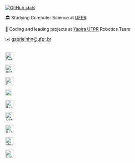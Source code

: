 [![GitHub stats](https://github-readme-stats.vercel.app/api?username=gabrielnhn&hide=stars,issues&show_icons=true&theme=graywhite)](https://github.com/anuraghazra/github-readme-stats)

🏛️  Studying Computer Science at [UFPR](http://bcc.ufpr.br/)

🐝  Coding and leading projects at [Yapira UFPR](https://www.facebook.com/ufpr.yapira) Robotics Team

✉️  [gabrielnhn@ufpr.br](mailto:gabrielnhn@ufpr.br)

[<code>
<img alt="Codium" width="26px" src="https://res.cloudinary.com/canonical/image/fetch/f_auto,q_auto,fl_sanitize,w_120,h_120/https://dashboard.snapcraft.io/site_media/appmedia/2020/09/vscodium512.png" />
</code>](https://vscodium.com/)
[<code>
<img alt="Python" width="26px" src="https://img.icons8.com/color/240/000000/python.png">
</code>](https://www.python.org/)
[<code>
<img alt="C" width="26px" src="https://cdn.iconscout.com/icon/free/png-512/c-programming-569564.png" />
</code>](https://gcc.gnu.org/)
[<code>
<img alt="ros" width="20px" src="https://upload.wikimedia.org/wikipedia/commons/1/15/Robot_Operating_System_logo.svg" />
</code>](https://www.ros.org/)
[<code>
<img alt="Markdown" width="26px" src="https://img.icons8.com/ios-filled/100/000000/markdown.png">
</code>](https://www.markdownguide.org/)
[<code>
<img alt="Git" width="26px" src="https://img.icons8.com/color/240/000000/git.png">
</code>](https://git-scm.com/)
[<code>
<img alt="GitHub" width="26px" src="https://img.icons8.com/ios-glyphs/240/000000/github.png">
</code>](https://github.com/)
[<code>
<img alt="ubuntu" width="26px" src="https://img.icons8.com/color/96/000000/ubuntu--v1.png">
</code>](https://ubuntu.com/)
[<code>
<img alt="linux" width="26px" src="https://img.icons8.com/color/96/000000/linux.png">
</code>](https://www.kernel.org/)


